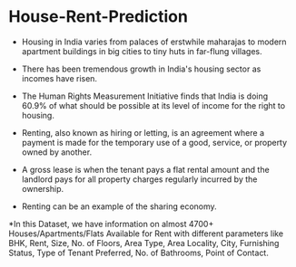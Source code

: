 # House-Rent-Prediction
* Housing in India varies from palaces of erstwhile maharajas to modern apartment buildings in big cities to tiny huts in far-flung villages.
*  There has been tremendous growth in India's housing sector as incomes have risen.
* The Human Rights Measurement Initiative finds that India is doing 60.9% of what should be possible at its level of income for the right to housing.

* Renting, also known as hiring or letting, is an agreement where a payment is made for the temporary use of a good, service, or property owned by another. 
* A gross lease is when the tenant pays a flat rental amount and the landlord pays for all property charges regularly incurred by the ownership. 
* Renting can be an example of the sharing economy.

*In this Dataset, we have information on almost 4700+ Houses/Apartments/Flats Available for Rent with different parameters
like BHK, Rent, Size, No. of Floors, Area Type, Area Locality, City, Furnishing Status, Type of Tenant Preferred, No. of Bathrooms, Point of Contact.
